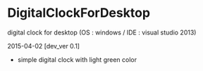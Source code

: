 # DigitalClockForDesktop
digital clock for desktop (OS : windows / IDE : visual studio 2013)

2015-04-02
[dev_ver 0.1]
 - simple digital clock with light green color